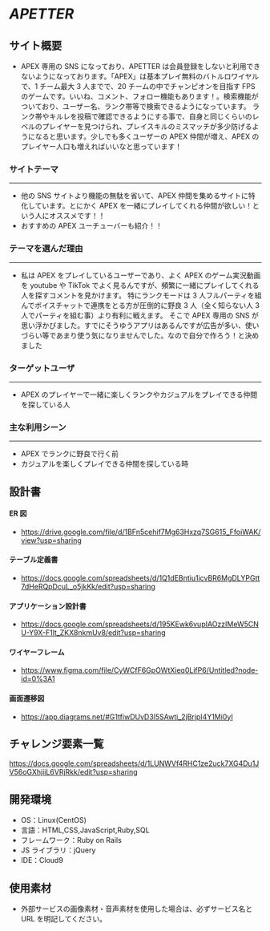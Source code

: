 # _APETTER_

## サイト概要

- APEX 専用の SNS になっており、APETTER は会員登録をしないと利用できないようになっております。「APEX」は基本プレイ無料のバトルロワイヤルで、1 チーム最大 3 人までで、20 チームの中でチャンピオンを目指す FPS のゲームです。いいね、コメント、フォロー機能もあります！。検索機能がついており、ユーザー名、ランク帯等で検索できるようになっています。 ランク帯やキルレを投稿で確認できるようにする事で、自身と同じくらいのレベルのプレイヤーを見つけられ、プレイスキルのミスマッチが多少防げるようになると思います。少しでも多くユーザーの APEX 仲間が増え、APEX のプレイヤー人口も増えればいいなと思っています！

### サイトテーマ

---

- 他の SNS サイトより機能の無駄を省いて、APEX 仲間を集めるサイトに特化しています。とにかく APEX を一緒にプレイしてくれる仲間が欲しい！という人にオススメです！！
- おすすめの APEX ユーチューバーも紹介！！

### テーマを選んだ理由

---

- 私は APEX をプレイしているユーザーであり、よく APEX のゲーム実況動画を youtube や TikTok でよく見るんですが、頻繁に一緒にプレイしてくれる人を探すコメントを見かけます。 特にランクモードは 3 人フルパーティを組んでボイスチャットで連携をとる方が圧倒的に野良 3 人（全く知らない人 3 人でパーティを組む事）より有利に戦えます。 そこで APEX 専用の SNS が思い浮かびました。すでにそうゆうアプリはあるんですが広告が多い、使いづらい等であまり使う気になりませんでした。なので自分で作ろう！と決めました

### ターゲットユーザ

---

- APEX のプレイヤーで一緒に楽しくランクやカジュアルをプレイできる仲間を探している人

### 主な利用シーン

---

- APEX でランクに野良で行く前
- カジュアルを楽しくプレイできる仲間を探している時

## 設計書

#### ER 図

- https://drive.google.com/file/d/1BFn5cehif7Mg63Hxzq7SG615_FfoiWAK/view?usp=sharing

#### テーブル定義書

- https://docs.google.com/spreadsheets/d/1Q1dEBntiu1icvBR6MgDLYPGtt7dHeRQpDcuL_o5jkKk/edit?usp=sharing

#### アプリケーション設計書

- https://docs.google.com/spreadsheets/d/195KEwk6vupIAOzzIMeW5CNU-Y9X-F1lt_ZKX8nkmUv8/edit?usp=sharing

#### ワイヤーフレーム

- https://www.figma.com/file/CyWCfF6GpOWtXieq0LifP6/Untitled?node-id=0%3A1

#### 画面遷移図

- https://app.diagrams.net/#G1tfiwDUvD3l5SAwti_2jBrjpI4Y1Mi0yI

## チャレンジ要素一覧

https://docs.google.com/spreadsheets/d/1LUNWVf4RHC1ze2uck7XG4Du1JV56oGXhjiiL6VRjRkk/edit?usp=sharing

## 開発環境

- OS：Linux(CentOS)
- 言語：HTML,CSS,JavaScript,Ruby,SQL
- フレームワーク：Ruby on Rails
- JS ライブラリ：jQuery
- IDE：Cloud9

## 使用素材

- 外部サービスの画像素材・音声素材を使用した場合は、必ずサービス名と URL を明記してください。

